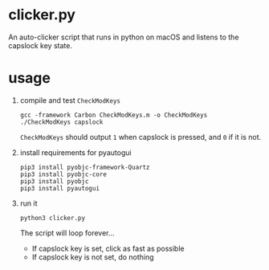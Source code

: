 # clicker.py

An auto-clicker script that runs in python on macOS and listens to the capslock key state.

# usage

1. compile and test `CheckModKeys`

    ```
    gcc -framework Carbon CheckModKeys.m -o CheckModKeys
    ./CheckModKeys capslock
    ```

    `CheckModKeys` should output `1` when capslock is pressed, and `0` if it is not.

2. install requirements for pyautogui

    ```
    pip3 install pyobjc-framework-Quartz
    pip3 install pyobjc-core
    pip3 install pyobjc
    pip3 install pyautogui
    ```

3. run it

    ```
    python3 clicker.py
    ```

    The script will loop forever...
      * If capslock key is set, click as fast as possible
      * If capslock key is not set, do nothing
